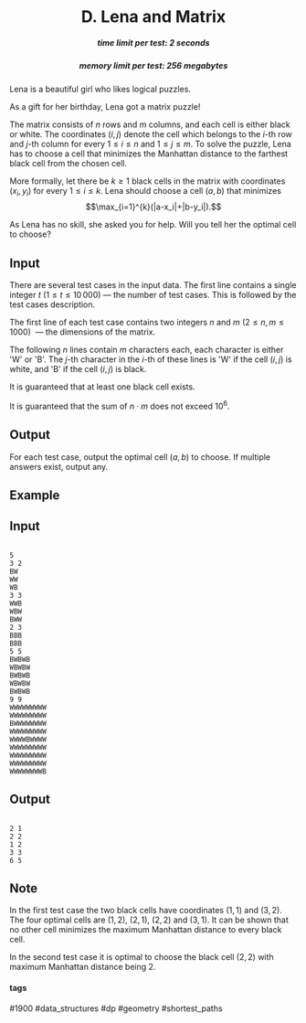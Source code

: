 <h1 style='text-align: center;'> D. Lena and Matrix</h1>

<h5 style='text-align: center;'>time limit per test: 2 seconds</h5>
<h5 style='text-align: center;'>memory limit per test: 256 megabytes</h5>

Lena is a beautiful girl who likes logical puzzles.

As a gift for her birthday, Lena got a matrix puzzle!

The matrix consists of $n$ rows and $m$ columns, and each cell is either black or white. The coordinates $(i,j)$ denote the cell which belongs to the $i$-th row and $j$-th column for every $1\leq i \leq n$ and $1\leq j \leq m$. To solve the puzzle, Lena has to choose a cell that minimizes the Manhattan distance to the farthest black cell from the chosen cell.

More formally, let there be $k \ge 1$ black cells in the matrix with coordinates $(x_i,y_i)$ for every $1\leq i \leq k$. Lena should choose a cell $(a,b)$ that minimizes $$\max_{i=1}^{k}(|a-x_i|+|b-y_i|).$$

As Lena has no skill, she asked you for help. Will you tell her the optimal cell to choose? 

## Input

There are several test cases in the input data. The first line contains a single integer $t$ ($1\leq t\leq 10\,000$) — the number of test cases. This is followed by the test cases description.

The first line of each test case contains two integers $n$ and $m$ ($2\leq n,m \leq 1000$)  — the dimensions of the matrix. 

The following $n$ lines contain $m$ characters each, each character is either 'W' or 'B'. The $j$-th character in the $i$-th of these lines is 'W' if the cell $(i,j)$ is white, and 'B' if the cell $(i,j)$ is black. 

It is guaranteed that at least one black cell exists.

It is guaranteed that the sum of $n\cdot m$ does not exceed $10^6$.

## Output

For each test case, output the optimal cell $(a,b)$ to choose. If multiple answers exist, output any.

## Example

## Input


```

5
3 2
BW
WW
WB
3 3
WWB
WBW
BWW
2 3
BBB
BBB
5 5
BWBWB
WBWBW
BWBWB
WBWBW
BWBWB
9 9
WWWWWWWWW
WWWWWWWWW
BWWWWWWWW
WWWWWWWWW
WWWWBWWWW
WWWWWWWWW
WWWWWWWWW
WWWWWWWWW
WWWWWWWWB

```
## Output


```

2 1
2 2
1 2
3 3
6 5
```
## Note

In the first test case the two black cells have coordinates $(1,1)$ and $(3,2)$. The four optimal cells are $(1,2)$, $(2,1)$, $(2,2)$ and $(3,1)$. It can be shown that no other cell minimizes the maximum Manhattan distance to every black cell.

In the second test case it is optimal to choose the black cell $(2,2)$ with maximum Manhattan distance being $2$.



#### tags 

#1900 #data_structures #dp #geometry #shortest_paths 